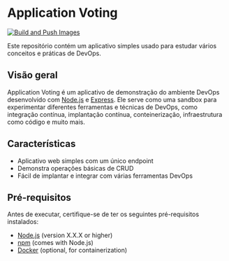 # Application Voting

[![Build and Push Images](https://github.com/devinfra-br/app-voting/actions/workflows/ci.yaml/badge.svg?branch=main)](https://github.com/devinfra-br/app-voting/actions/workflows/ci.yaml)

Este repositório contém um aplicativo simples usado para estudar vários conceitos e práticas de DevOps.

## Visão geral

Application Voting é um aplicativo de demonstração do ambiente DevOps desenvolvido com [Node.js](https://nodejs.org/) e [Express](https://expressjs.com/). Ele serve como uma sandbox para experimentar diferentes ferramentas e técnicas de DevOps, como integração contínua, implantação contínua, conteinerização, infraestrutura como código e muito mais.

## Características

- Aplicativo web simples com um único endpoint
- Demonstra operações básicas de CRUD
- Fácil de implantar e integrar com várias ferramentas DevOps

## Pré-requisitos

Antes de executar, certifique-se de ter os seguintes pré-requisitos instalados:

- [Node.js](https://nodejs.org/) (version X.X.X or higher)
- [npm](https://www.npmjs.com/) (comes with Node.js)
- [Docker](https://www.docker.com/) (optional, for containerization)
